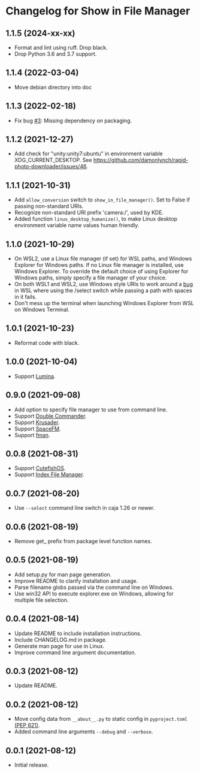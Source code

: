 Changelog for Show in File Manager
==================================

1.1.5 (2024-xx-xx)
------------------
 - Format and lint using ruff. Drop black.
 - Drop Python 3.6 and 3.7 support.

1.1.4 (2022-03-04)
------------------
 - Move debian directory into doc

1.1.3 (2022-02-18)
------------------
 - Fix bug [#3](https://github.com/damonlynch/showinfilemanager/issues/3):
   Missing dependency on packaging.

1.1.2 (2021-12-27)
------------------
 - Add check for "unity:unity7:ubuntu" in environment variable
   XDG_CURRENT_DESKTOP. 
   See https://github.com/damonlynch/rapid-photo-downloader/issues/46.

1.1.1 (2021-10-31)
------------------
 - Add `allow_conversion` switch to `show_in_file_manager()`. Set to False 
   if passing non-standard URIs.
 - Recognize non-standard URI prefix 'camera:/', used by KDE.
 - Added function `linux_desktop_humanize()`, to make Linux desktop environment 
   variable name values human friendly.

1.1.0 (2021-10-29)
------------------
 - On WSL2, use a Linux file manager (if set) for WSL paths, and Windows 
   Explorer for Windows paths. If no Linux file manager is installed, use 
   Windows Explorer. To override the default choice of using Explorer for 
   Windows paths, simply specify a file manager of your choice.
 - On both WSL1 and WSL2, use Windows style URIs to work around a
   [bug](https://github.com/microsoft/WSL/issues/7603) in WSL where using 
   the /select switch while passing a path with spaces in it fails.
 - Don't mess up the terminal when launching Windows Explorer from WSL 
   on Windows Terminal.
 
1.0.1 (2021-10-23)
-----------------
 - Reformat code with black.

1.0.0 (2021-10-04)
------------------
 - Support [Lumina](https://lumina-desktop.org/).

0.9.0 (2021-09-08)
------------------
 - Add option to specify file manager to use from command line.
 - Support [Double Commander](https://doublecmd.sourceforge.io/).
 - Support [Krusader](https://krusader.org/).
 - Support [SpaceFM](https://ignorantguru.github.io/spacefm/).
 - Support [fman](https://fman.io/).

0.0.8 (2021-08-31)
------------------
 - Support [CutefishOS](https://en.cutefishos.com/).
 - Support [Index File Manager](https://invent.kde.org/maui/index-fm).

0.0.7 (2021-08-20)
------------------
 - Use `--select` command line switch in caja 1.26 or newer.

0.0.6 (2021-08-19)
------------------
 - Remove get_ prefix from package level function names.

0.0.5 (2021-08-19)
------------------
 - Add setup.py for man page generation.
 - Improve README to clarify installation and usage.
 - Parse filename globs passed via the command line on Windows.
 - Use win32 API to execute explorer.exe on Windows, allowing for
   multiple file selection.

0.0.4 (2021-08-14)
------------------
 - Update README to include installation instructions.
 - Include CHANGELOG.md in package.
 - Generate man page for use in Linux.
 - Improve command line argument documentation.

0.0.3 (2021-08-12)
------------------
 - Update README.

0.0.2 (2021-08-12)
------------------
 - Move config data from `__about__.py` to static config in 
   `pyproject.toml` [(PEP 621)](https://www.python.org/dev/peps/pep-0621/).
 - Added command line arguments `--debug` and `--verbose`.

0.0.1 (2021-08-12)
------------------
 - Initial release.
